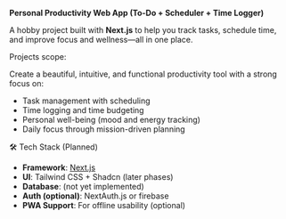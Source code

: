 **Personal Productivity Web App (To-Do + Scheduler + Time Logger)**

A hobby project built with **Next.js** to help you track tasks, schedule time, and improve focus and wellness—all in one place.  

Projects scope:

Create a beautiful, intuitive, and functional productivity tool with a strong focus on:
- Task management with scheduling
- Time logging and time budgeting
- Personal well-being (mood and energy tracking)
- Daily focus through mission-driven planning

🛠️ Tech Stack (Planned)

- **Framework**: [Next.js](https://nextjs.org/)
- **UI**: Tailwind CSS + Shadcn (later phases)
- **Database**: (not yet implemented)
- **Auth (optional)**: NextAuth.js or firebase
- **PWA Support**: For offline usability (optional)
